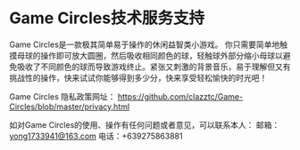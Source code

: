 # Game Circles技术服务支持

Game Circles是一款极其简单易于操作的休闲益智类小游戏。 你只需要简单地触摸母球的操作即可放大圆圈，然后吸收相同颜色的球，轻触球外部分缩小母球以避免吸收了不同颜色的球而导致游戏终止。紧张又刺激的背景音乐，易于理解但又有挑战性的操作，快来试试你能够得到多少分，快来享受轻松愉快的时光吧！

Game Circles 隐私政策网址： https://github.com/clazztc/Game-Circles/blob/master/privacy.html

如对Game Circles的使用、操作有任何问题或者意见，可以联系本人： 邮箱：yong1733941@163.com 电话：+639275863881
